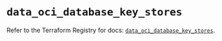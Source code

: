 # `data_oci_database_key_stores`

Refer to the Terraform Registry for docs: [`data_oci_database_key_stores`](https://registry.terraform.io/providers/oracle/oci/7.19.0/docs/data-sources/database_key_stores).

